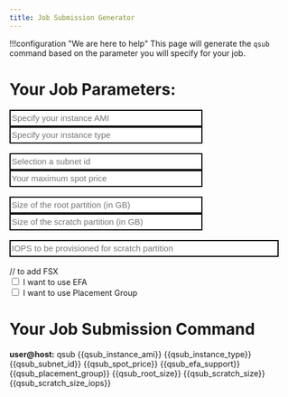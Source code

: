 ```yaml
---
title: Job Submission Generator
---
```

<script src="https://code.angularjs.org/1.7.9/angular.js"></script>



!!!configuration "We are here to help"
    This page will generate the `qsub` command based on the parameter you will specify for your job.

# Your Job Parameters:

<body ng-app="myApp">
<div ng-controller="myCtrl">


  
<input size="35" style="border: 2px solid black;height: 30px;font-size: 15px" type="text" ng-change="myFunc()" ng-model="instance_ami" placeholder="Specify your instance AMI" />
<input size="35" style="border: 2px solid black;height: 30px;font-size: 15px" type="text" ng-change="myFunc()" ng-model="instance_type" placeholder="Specify your instance type" />
<br><br>
<input size="35" style="border: 2px solid black;height: 30px;font-size: 15px" type="text" ng-change="myFunc()" ng-model="subnet_id" placeholder="Selection a subnet id" />
<input size="35" style="border: 2px solid black;height: 30px;font-size: 15px" type="text" ng-change="myFunc()" ng-model="spot_price" placeholder="Your maximum spot price" />
<br><br>
<input size="35" style="border: 2px solid black;height: 30px;font-size: 15px" type="text" ng-change="myFunc()" ng-model="root_size" placeholder="Size of the root partition (in GB)" />
<input size="35" style="border: 2px solid black;height: 30px;font-size: 15px" type="text" ng-change="myFunc()" ng-model="scratch_size" placeholder="Size of the scratch partition (in GB)" />
<br><br>
<input size="50" style="border: 2px solid black;height: 30px;font-size: 15px" type="text" ng-change="myFunc()" ng-model="scratch_size_iops" placeholder="IOPS to be provisioned for scratch partition" />
<br><br>
// to add FSX <br>
<input type="checkbox" ng-change="myFunc()" ng-model="efa_support"> I want to use EFA<br>
<input type="checkbox" ng-change="myFunc()" ng-model="placement_group"> I want to use Placement Group<br>
  
  
<h1>Your Job Submission Command</h1>
<strong>user@host:</strong> qsub {{qsub_instance_ami}} 
{{qsub_instance_type}} 
{{qsub_subnet_id}} 
{{qsub_spot_price}}
{{qsub_efa_support}}
{{qsub_placement_group}}
{{qsub_root_size}}
{{qsub_scratch_size}}
{{qsub_scratch_size_iops}}
</div>

<script>
  angular.module('myApp', [])
    .controller('myCtrl', ['$scope', function($scope) {
      $scope.count = 0;
      $scope.myFunc = function() {
        
        if($scope.instance_ami){$scope.qsub_instance_ami = "-l instance_ami=" + $scope.instance_ami;}else{$scope.qsub_instance_ami = "";}
        if($scope.instance_type){$scope.qsub_instance_type = "-l instance_type=" + $scope.instance_type;}else{$scope.qsub_instance_type = "";}
        if($scope.subnet_id){$scope.qsub_subnet_id = "-l subnet_id=" + $scope.subnet_id;}else{$scope.qsub_subnet_id = "";}
        if($scope.spot_price){$scope.qsub_spot_price = "-l spot_price=" + $scope.spot_price;}else{$scope.qsub_spot_price= "";}
        if($scope.root_size){$scope.qsub_root_size= "-l root_size=" + $scope.root_size;}else{$scope.qsub_root_size= "";}
        if($scope.scratch_size){$scope.qsub_scratch_size = "-l scratch_size=" + $scope.scratch_size;}else{$scope.qsub_scratch_size= "";}
        if($scope.scratch_size_iops){$scope.qsub_scratch_size_iops= "-l scratch_size_iops=" + $scope.scratch_size_iops;}else{$scope.qsub_scratch_size_iops= "";}

        
        if($scope.efa_support){$scope.qsub_efa_support = "-l efa_support=True";}else{$scope.qsub_efa_support= "";}
        if($scope.placement_group){$scope.qsub_placement_group = "-l placement_group=True";}else{$scope.qsub_placement_group= "";}

       


      };
    }]);
</script>
</body>

